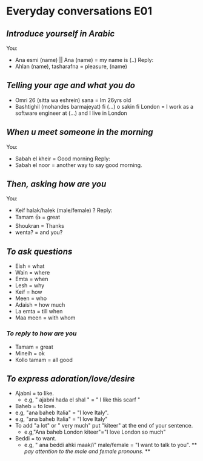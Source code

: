 # Everyday conversations E01

## *Introduce yourself in Arabic*
You:
- Ana esmi (name) || Ana (name) = my name is (..)
Reply:
- Ahlan (name), tasharafna = pleasure, (name)
## *Telling your age and what you do*
- Omri 26 (sitta wa eshrein) sana = Im 26yrs old
- Bashtighil (mohandes barmajeyat) fi (...) o sakin fi London = I work as a software engineer at (...) and I live in London

## *When u meet someone in the morning*
You:
- Sabah el kheir = Good morning
Reply:
- Sabah el noor = another way to say good morning.

## *Then, asking how are you*
You:
- Keif halak/halek (male/female) ?
Reply:
- Tamam 👍 = great
- Shoukran = Thanks
- wenta? = and you?

## *To ask questions*
- Eish = what
- Wain  = where
- Emta  = when
- Lesh = why
- Keif = how
- Meen = who
- Adaish = how much
- La emta = till when
- Maa meen = with whom

### *To reply to how are you*
- Tamam = great
- Mineih = ok
- Kollo tamam = all good

## *To express adoration/love/desire*
- Ajabni = to like.
  - e.g, " ajabni hada el shal " = " I like this scarf "
- Baheb = to love.
 - e.g, "ana baheb Italia" = "I love Italy".
 - e.g, "ana baheb Italia" = "I love Italy"
- To add "a lot" or " very much" put "kiteer" at the end of your sentence.
  - e.g,"Ana baheb London kiteer"="I love London so much"
- Beddi = to want.
  - e.g, " ana beddi ahki maak/i" male/female  = "I want to talk to you".
** *pay attention to the male and female pronouns.* **
